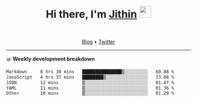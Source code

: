 <h1 align="center">Hi there, I'm <a href="https://jithset.github.io/" target="_blank">Jithin</a> <img
src="https://github.com/blackcater/blackcater/raw/main/images/Hi.gif" height="32" /></h1>

<br />

<p align="center">
  <a href="https://jithset.github.io">Blog</a> •
  <a href="https://twitter.com/jithset">Twitter</a>
</p>

---

📊 **Weekly development breakdown**

<!--START_SECTION:waka-->

```txt
Markdown     8 hrs 30 mins   ███████████████▒░░░░░░░░░   60.88 %
JavaScript   4 hrs 37 mins   ████████▒░░░░░░░░░░░░░░░░   33.08 %
JSON         12 mins         ▒░░░░░░░░░░░░░░░░░░░░░░░░   01.47 %
YAML         11 mins         ▒░░░░░░░░░░░░░░░░░░░░░░░░   01.36 %
Other        10 mins         ▒░░░░░░░░░░░░░░░░░░░░░░░░   01.29 %
```

<!--END_SECTION:waka-->

